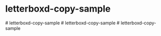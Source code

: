 # letterboxd-copy-sample
#   l e t t e r b o x d - c o p y - s a m p l e  
 #   l e t t e r b o x d - c o p y - s a m p l e  
 #   l e t t e r b o x d - c o p y - s a m p l e  
 